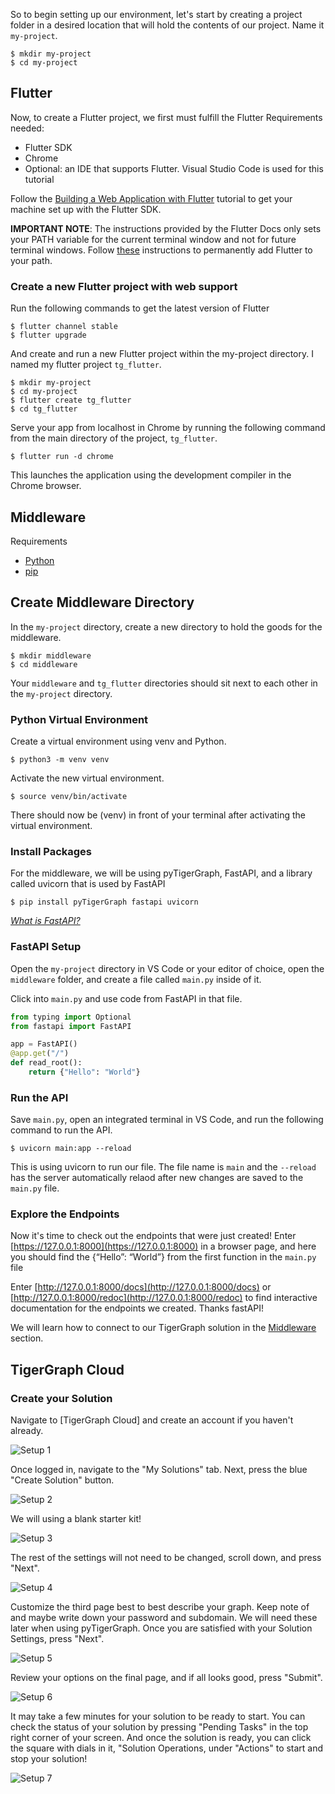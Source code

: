 So to begin setting up our environment, let's start by creating a project folder in a desired location that will hold the contents of our project. Name it `my-project`.

```
$ mkdir my-project
$ cd my-project
```

## Flutter
Now, to create a Flutter project, we first must fulfill the Flutter Requirements needed:

* Flutter SDK
* Chrome
* Optional: an IDE that supports Flutter. Visual Studio Code is used for this tutorial

Follow the [Building a Web Application with Flutter](https://docs.flutter.dev/get-started/web) tutorial to get your machine set up with the Flutter SDK.

**IMPORTANT NOTE**: The instructions provided by the Flutter Docs only sets your PATH variable for the current terminal window and not for future terminal windows. Follow [these](https://stackoverflow.com/questions/50652071/flutter-command-not-found) instructions to permanently add Flutter to your path. 

### Create a new Flutter project with web support

Run the following commands to get the latest version of Flutter

```
$ flutter channel stable
$ flutter upgrade
```

And create and run a new Flutter project within the my-project directory. I named my flutter project `tg_flutter`.

```
$ mkdir my-project
$ cd my-project
$ flutter create tg_flutter
$ cd tg_flutter
```

Serve your app from localhost in Chrome by running the following command from the main directory of the project, `tg_flutter`.

```
$ flutter run -d chrome
```

This launches the application using the development compiler in the Chrome browser.

## Middleware

Requirements

* [Python](https://www.python.org/downloads/)
* [pip](https://pip.pypa.io/en/stable/installation/)

## Create Middleware Directory

In the `my-project` directory, create a new directory to hold the goods for the middleware.

```
$ mkdir middleware
$ cd middleware
```

Your `middleware` and `tg_flutter` directories should sit next to each other in the `my-project` directory.

### Python Virtual Environment

Create a virtual environment using venv and Python.

```
$ python3 -m venv venv
```

Activate the new virtual environment.

```
$ source venv/bin/activate
```

There should now be (venv) in front of your terminal after activating the virtual environment. 

### Install Packages

For the middleware, we will be using pyTigerGraph, FastAPI, and a library called uvicorn that is used by FastAPI

```
$ pip install pyTigerGraph fastapi uvicorn
```

*[What is FastAPI?](https://fastapi.tiangolo.com/)*

### FastAPI Setup

Open the `my-project` directory in VS Code or your editor of choice, open the `middleware` folder, and create a file called `main.py` inside of it.

Click into `main.py` and use code from FastAPI in that file.

```python
from typing import Optional
from fastapi import FastAPI

app = FastAPI()
@app.get("/")
def read_root():
    return {"Hello": "World"}
```

### Run the API

Save `main.py`, open an integrated terminal in VS Code, and run the following command to run the API.

```
$ uvicorn main:app --reload
```

This is using uvicorn to run our file. The file name is `main` and the `--reload` has the server automatically relaod after new changes are saved to the `main.py` file.

### Explore the Endpoints

Now it's time to check out the endpoints that were just created! Enter [https://127.0.0.1:8000](https://127.0.0.1:8000) in a browser page, and here you should find the {“Hello”: “World”} from the first function in the `main.py` file

Enter [http://127.0.0.1:8000/docs](http://127.0.0.1:8000/docs) or [http://127.0.0.1:8000/redoc](http://127.0.0.1:8000/redoc) to find interactive documentation for the endpoints we created. Thanks fastAPI!

We will learn how to connect to our TigerGraph solution in the [Middleware](middleware.md) section.

## TigerGraph Cloud

### Create your Solution

Navigate to [TigerGraph Cloud] and create an account if you haven't already.

![Setup 1](assets/setup/tgSetup1.png)

Once logged in, navigate to the "My Solutions" tab. Next, press the blue "Create Solution" button.

![Setup 2](assets/setup/tgSetup2.png)

We will using a blank starter kit!

![Setup 3](assets/setup/tgSetup3.png)

The rest of the settings will not need to be changed, scroll down, and press "Next".

![Setup 4](assets/setup/tgSetup4.png)

Customize the third page best to best describe your graph. Keep note of and maybe write down your password and subdomain. We will need these later when using pyTigerGraph. Once you are satisfied with your Solution Settings, press "Next".

![Setup 5](assets/setup/tgSetup5.png)

Review your options on the final page, and if all looks good, press "Submit".

![Setup 6](assets/setup/tgSetup6.png)

It may take a few minutes for your solution to be ready to start. You can check the status of your solution by pressing "Pending Tasks" in the top right corner of your screen. And once the solution is ready, you can click the square with dials in it, "Solution Operations, under "Actions" to start and stop your solution!

![Setup 7](assets/setup/tgSetup7.png)